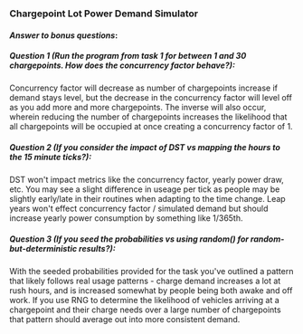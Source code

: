### Chargepoint Lot Power Demand Simulator

#### _Answer to bonus questions_:

##### Question 1 (_Run the program from task 1 for between 1 and 30 chargepoints. How does the concurrency factor behave?_):
Concurrency factor will decrease as number of chargepoints increase if demand stays level, but the decrease in the concurrency factor will level off as you add more and more chargepoints. The inverse will also occur, wherein reducing the number of chargepoints increases the likelihood that all chargepoints will be occupied at once creating a concurrency factor of 1. 

##### Question 2 (_If you consider the impact of DST vs mapping the hours to the 15 minute ticks?_):
DST won't impact metrics like the concurrency factor, yearly power draw, etc. You may see a slight difference in useage per tick as people may be slightly early/late in their routines when adapting to the time change. Leap years won't effect concurrency factor / simulated demand but should increase yearly power consumption by something like 1/365th.  

##### Question 3 (_If you seed the probabilities vs using random() for random-but-deterministic results?_): 
With the seeded probabilities provided for the task you've outlined a pattern that likely follows real usage patterns - charge demand increases a lot at rush hours, and is increased somewhat by people being both awake and off work. If you use RNG to determine the likelihood of vehicles arriving at a chargepoint and their charge needs over a large number of chargepoints that pattern should average out into more consistent demand.